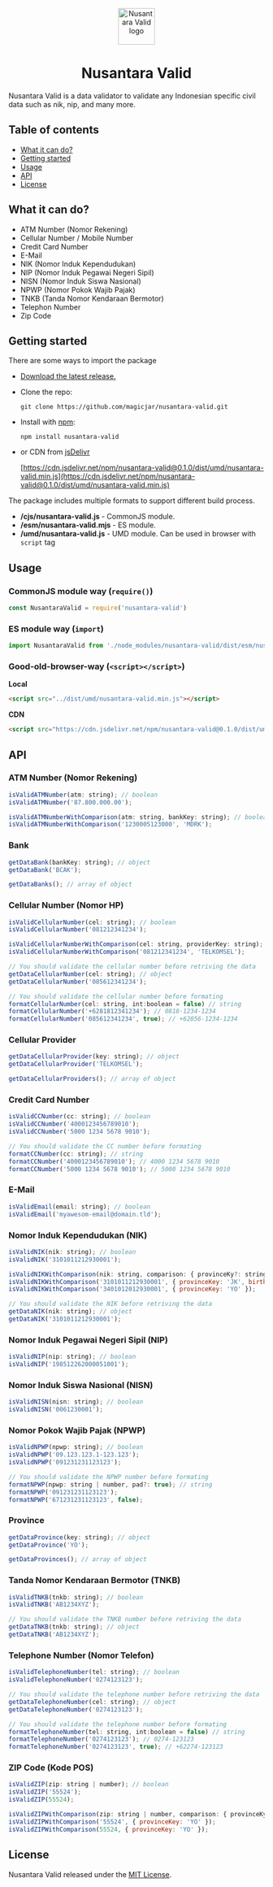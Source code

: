 
<p align="center">
    <img src="https://magicjar.github.io/assets/images/portfolios/nusantara-valid-logo.svg" alt="Nusantara Valid logo" width=72 height=72>
  <h1 align="center">Nusantara Valid</h1>
</p>

Nusantara Valid is a data validator to validate any Indonesian specific civil data such as nik, nip, and many more.

## Table of contents

- [What it can do?](#what-it-can-do)
- [Getting started](#getting-started)
- [Usage](#usage)
- [API](#api)
- [License](#license)

## What it can do?

- ATM Number (Nomor Rekening)
- Cellular Number / Mobile Number
- Credit Card Number
- E-Mail
- NIK (Nomor Induk Kependudukan)
- NIP (Nomor Induk Pegawai Negeri Sipil)
- NISN (Nomor Induk Siswa Nasional)
- NPWP (Nomor Pokok Wajib Pajak)
- TNKB (Tanda Nomor Kendaraan Bermotor)
- Telephon Number
- Zip Code

## Getting started

There are some ways to import the package
- [Download the latest release.](https://github.com/magicjar/nusantara-valid/releases)
- Clone the repo:

    `git clone https://github.com/magicjar/nusantara-valid.git`
    
- Install with [npm](https://www.npmjs.com/):
    
    `npm install nusantara-valid`

- or CDN from [jsDelivr](https://www.jsdelivr.com)

    [https://cdn.jsdelivr.net/npm/nusantara-valid@0.1.0/dist/umd/nusantara-valid.min.js](https://cdn.jsdelivr.net/npm/nusantara-valid@0.1.0/dist/umd/nusantara-valid.min.js)

The package includes multiple formats to support different build process.
- **/cjs/nusantara-valid.js** - CommonJS module.
- **/esm/nusantara-valid.mjs** - ES module.
- **/umd/nusantara-valid.js** - UMD module. Can be used in browser with `script` tag

## Usage

### CommonJS module way (`require()`)

``` javascript
const NusantaraValid = require('nusantara-valid')
```

### ES module way (`import`)

``` javascript
import NusantaraValid from './node_modules/nusantara-valid/dist/esm/nusantara-valid.mjs'
```

### Good-old-browser-way (`<script></script>`)

**Local**

``` html
<script src="../dist/umd/nusantara-valid.min.js"></script>
```

**CDN**

``` html
<script src="https://cdn.jsdelivr.net/npm/nusantara-valid@0.1.0/dist/umd/nusantara-valid.min.js"></script>
```

## API

### ATM Number (Nomor Rekening)

``` javascript
isValidATMNumber(atm: string); // boolean
isValidATMNumber('87.800.000.00');

isValidATMNumberWithComparison(atm: string, bankKey: string); // boolean
isValidATMNumberWithComparison('1230005123000', 'MDRK');
```

### Bank

``` javascript
getDataBank(bankKey: string); // object
getDataBank('BCAK');

getDataBanks(); // array of object
```

### Cellular Number (Nomor HP)

``` javascript
isValidCellularNumber(cel: string); // boolean
isValidCellularNumber('081212341234');

isValidCellularNumberWithComparison(cel: string, providerKey: string); // boolean
isValidCellularNumberWithComparison('081212341234', 'TELKOMSEL');

// You should validate the cellular number before retriving the data
getDataCellularNumber(cel: string); // object
getDataCellularNumber('085612341234');

// You should validate the cellular number before formating
formatCellularNumber(cel: string, int:boolean = false) // string
formatCellularNumber('+6281812341234'); // 0818-1234-1234
formatCellularNumber('085612341234', true); // +62856-1234-1234
```

### Cellular Provider

``` javascript
getDataCellularProvider(key: string); // object
getDataCellularProvider('TELKOMSEL');

getDataCellularProviders(); // array of object
```

### Credit Card Number

``` javascript
isValidCCNumber(cc: string); // boolean
isValidCCNumber('4000123456789010');
isValidCCNumber('5000 1234 5678 9010');

// You should validate the CC number before formating
formatCCNumber(cc: string); // string
formatCCNumber('4000123456789010'); // 4000 1234 5678 9010
formatCCNumber('5000 1234 5678 9010'); // 5000 1234 5678 9010
```

### E-Mail

``` javascript
isValidEmail(email: string); // boolean
isValidEmail('myawesom-email@domain.tld');
```

### Nomor Induk Kependudukan (NIK)

``` javascript
isValidNIK(nik: string); // boolean
isValidNIK('3101011212930001');

isValidNIKWithComparison(nik: string, comparison: { provinceKy?: string, birthday?: string }); // boolean
isValidNIKWithComparison('3101011212930001', { provinceKey: 'JK', birthday: '1993-12-12' });
isValidNIKWithComparison('3401012012930001', { provinceKey: 'YO' });

// You should validate the NIK before retriving the data
getDataNIK(nik: string); // object
getDataNIK('3101011212930001');
```

### Nomor Induk Pegawai Negeri Sipil (NIP)

``` javascript
isValidNIP(nip: string); // boolean
isValidNIP('198512262000051001');
```

### Nomor Induk Siswa Nasional (NISN)

``` javascript
isValidNISN(nisn: string); // boolean
isValidNISN('0061230001');
```

### Nomor Pokok Wajib Pajak (NPWP)

``` javascript
isValidNPWP(npwp: string); // boolean
isValidNPWP('09.123.123.1-123.123');
isValidNPWP('091231231123123');

// You should validate the NPWP number before formating
formatNPWP(npwp: string | number, pad?: true); // string
formatNPWP('091231231123123');
formatNPWP('671231231123123', false);
```

### Province

``` javascript
getDataProvince(key: string); // object
getDataProvince('YO');

getDataProvinces(); // array of object
```

### Tanda Nomor Kendaraan Bermotor (TNKB)

``` javascript
isValidTNKB(tnkb: string); // boolean
isValidTNKB('AB1234XYZ');

// You should validate the TNKB number before retriving the data
getDataTNKB(tnkb: string); // object
getDataTNKB('AB1234XYZ');
```

### Telephone Number (Nomor Telefon)

``` javascript
isValidTelephoneNumber(tel: string); // boolean
isValidTelephoneNumber('0274123123');

// You should validate the telephone number before retriving the data
getDataTelephoneNumber(cel: string); // object
getDataTelephoneNumber('0274123123');

// You should validate the telephone number before formating
formatTelephoneNumber(tel: string, int:boolean = false) // string
formatTelephoneNumber('0274123123'); // 0274-123123
formatTelephoneNumber('0274123123', true); // +62274-123123
```

### ZIP Code (Kode POS)

``` javascript
isValidZIP(zip: string | number); // boolean
isValidZIP('55524');
isValidZIP(55524);

isValidZIPWithComparison(zip: string | number, comparison: { provinceKy?: string }); // boolean
isValidZIPWithComparison('55524', { provinceKey: 'YO' });
isValidZIPWithComparison(55524, { provinceKey: 'YO' });
```

## License

Nusantara Valid released under the [MIT License](https://github.com/magicjar/nusantara-valid/blob/master/LICENSE).